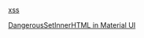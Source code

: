 
[xss](http://localhost:3000/features/%3Ca%20onmouseover=alert(document.cookie)%3Eclick%20me!/%3C/a%3E)

[DangerousSetInnerHTML in Material UI](https://github.com/mui-org/material-ui/search?q=dangerouslySetInnerHTML+in%3Afile&unscoped_q=dangerouslySetInnerHTML+in%3Afile)
